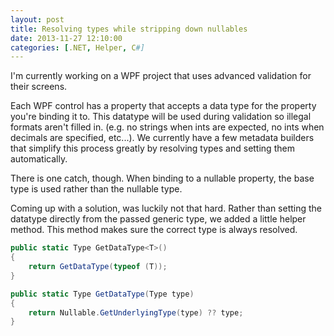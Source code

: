 ```yaml
---
layout: post
title: Resolving types while stripping down nullables
date: 2013-11-27 12:10:00
categories: [.NET, Helper, C#]
---
```


I'm currently working on a WPF project that uses advanced validation for their screens.

Each WPF control has a property that accepts a data type for the property you're binding it to. This datatype will be used during validation so illegal formats aren't filled in. (e.g. no strings when ints are expected, no ints when decimals are specified, etc...). We currently have a few metadata builders that simplify this process greatly by resolving types and setting them automatically.

There is one catch, though. <!--more-->When binding to a nullable property, the base type is used rather than the nullable type.

Coming up with a solution, was luckily not that hard. Rather than setting the datatype directly from the passed generic type, we added a little helper method. This method makes sure the correct type is always resolved.

```csharp
public static Type GetDataType<T>()
{
    return GetDataType(typeof (T));
}

public static Type GetDataType(Type type)
{
    return Nullable.GetUnderlyingType(type) ?? type;
}
```